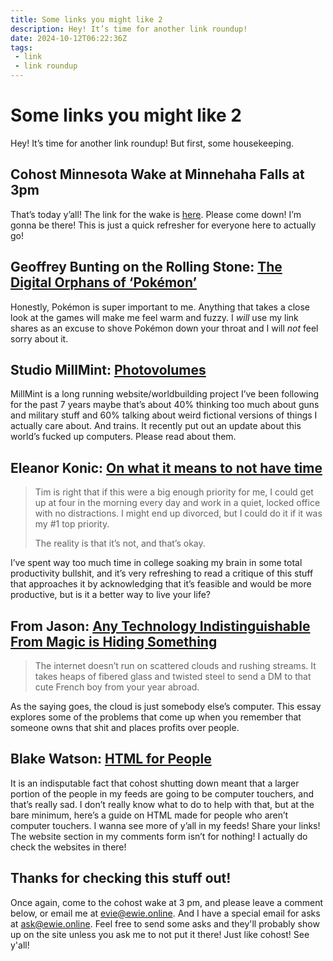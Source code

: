 ```yaml
---
title: Some links you might like 2
description: Hey! It’s time for another link roundup!
date: 2024-10-12T06:22:36Z
tags:
 - link
 - link roundup
---
```


# Some links you might like 2

Hey! It’s time for another link roundup! But first, some housekeeping.

## Cohost Minnesota Wake at Minnehaha Falls at 3pm

That’s today y’all! The link for the wake is [here](https://cohost.org/fraaan/post/7783635-the-minneapolis-st). Please come down! I’m gonna be there! This is just a quick refresher for everyone here to actually go!

## Geoffrey Bunting on the Rolling Stone: [The Digital Orphans of ‘Pokémon’](https://www.rollingstone.com/culture/rs-gaming/pokemon-digital-orphans-1235123337/)

Honestly, Pokémon is super important to me. Anything that takes a close look at the games will make me feel warm and fuzzy. I *will* use my link shares as an excuse to shove Pokémon down your throat and I will *not* feel sorry about it.

## Studio MillMint: [Photovolumes](https://millmint.net/factbook/society/technology/photovolumes/)

MillMint is a long running website/worldbuilding project I’ve been following for the past 7 years maybe that’s about 40% thinking too much about guns and military stuff and 60% talking about weird fictional versions of things I actually care about. And trains. It recently put out an update about this world’s fucked up computers. Please read about them.

## Eleanor Konic: [On what it means to not have time](https://www.eleanorkonik.com/p/on-what-it-means-to-not-have-time)

> Tim is right that if this were a big enough priority for me, I could get up at four in the morning every day and work in a quiet, locked office with no distractions. I might end up divorced, but I could do it if it was my #1 top priority.
>
> The reality is that it’s not, and that’s okay.

I’ve spent way too much time in college soaking my brain in some total productivity bullshit, and it’s very refreshing to read a critique of this stuff that approaches it by acknowledging that it’s feasible and would be more productive, but is it a better way to live your life?

## From Jason: [Any Technology Indistinguishable From Magic is Hiding Something](https://www.fromjason.xyz/p/notebook/any-technology-indistinguishable-from-magic-is-hiding-something/)

> The internet doesn’t run on scattered clouds and rushing streams. It takes heaps of fibered glass and twisted steel to send a DM to that cute French boy from your year abroad.

As the saying goes, the cloud is just somebody else’s computer. This essay explores some of the problems that come up when you remember that someone owns that shit and places profits over people.

## Blake Watson: [HTML for People](https://htmlforpeople.com/)

It is an indisputable fact that cohost shutting down meant that a larger portion of the people in my feeds are going to be computer touchers, and that’s really sad. I don’t really know what to do to help with that, but at the bare minimum, here’s a guide on HTML made for people who aren’t computer touchers. I wanna see more of y’all in my feeds! Share your links! The website section in my comments form isn’t for nothing! I actually do check the websites in there!

## Thanks for checking this stuff out!

Once again, come to the cohost wake at 3 pm, and please leave a comment below, or email me at [evie@ewie.online](mailto:evie@ewie.online). And I have a special email for asks at [ask@ewie.online](mailto:ask@ewie.online). Feel free to send some asks and they'll probably show up on the site unless you ask me to not put it there! Just like cohost! See y'all!
